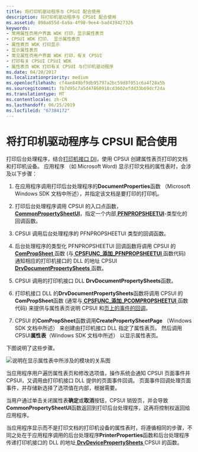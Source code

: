 ```yaml
---
title: 将打印机驱动程序与 CPSUI 配合使用
description: 将打印机驱动程序与 CPSUI 配合使用
ms.assetid: 898a855d-6a9a-4f98-9ee4-bad439427326
keywords:
- 常用属性页用户界面 WDK 打印，显示属性表页
- CPSUI WDK 打印、 显示属性表页
- 属性表页 WDK 打印显示
- 显示属性表页
- 常见属性页用户界面 WDK 打印，有关 CPSUI
- 打印有关 CPSUI CPSUI WDK
- 属性表页 WDK 打印有关 CPSUI 与打印机驱动程序
ms.date: 04/20/2017
ms.localizationpriority: medium
ms.openlocfilehash: cf4ae849bf9db95797a2bc59d8f051c6a4f28a5b
ms.sourcegitcommit: fb7d95c7a5d47860918cd3602efdd33b69dcf2da
ms.translationtype: MT
ms.contentlocale: zh-CN
ms.lasthandoff: 06/25/2019
ms.locfileid: "67384172"
---
```

# <a name="using-cpsui-with-printer-drivers"></a>将打印机驱动程序与 CPSUI 配合使用





打印后台处理程序，结合[打印机接口 Dll](printer-interface-dll.md)，使用 CPSUI 创建属性表页打印的文档和打印机设备。 应用程序 （如 Microsoft Word) 显示打印文档的属性表时，会涉及以下步骤：

1.  在应用程序调用打印后台处理程序的**DocumentProperties**函数 （Microsoft Windows SDK 文档中所述），并指定该文档是要打印的打印机。

2.  打印后台处理程序调用 CPSUI 的入口点函数， [ **CommonPropertySheetUI**](https://docs.microsoft.com/windows-hardware/drivers/ddi/content/compstui/nf-compstui-commonpropertysheetuia)，指定一个内部[ **PFNPROPSHEETUI**](https://docs.microsoft.com/windows-hardware/drivers/ddi/content/compstui/nc-compstui-pfnpropsheetui)-类型化的回调函数。

3.  CPSUI 调用后台处理程序的 PFNPROPSHEETUI 类型的回调函数。

4.  后台处理程序的类型化 PFNPROPSHEETUI 回调函数将调用 CPSUI 的[ **ComPropSheet** ](https://docs.microsoft.com/windows-hardware/drivers/ddi/content/compstui/nc-compstui-pfncompropsheet)函数 (与[ **CPSFUNC\_添加\_PFNPROPSHEETUI** ](https://docs.microsoft.com/previous-versions/ff546391(v=vs.85))函数代码) 通知相应的打印机接口的 DLL 的地址 CPSUI [ **DrvDocumentPropertySheets** ](https://docs.microsoft.com/windows-hardware/drivers/ddi/content/winddiui/nf-winddiui-drvdocumentpropertysheets)函数。

5.  CPSUI 调用的打印机接口 DLL **DrvDocumentPropertySheets**函数。

6.  打印机接口 DLL 的**DrvDocumentPropertySheets**函数将调用 CPSUI 的**ComPropSheet**函数 (通常与[ **CPSFUNC\_添加\_PCOMPROPSHEETUI** ](https://docs.microsoft.com/previous-versions/ff546388(v=vs.85))函数代码) 来提供与属性表页说明 CPSUI 和[页上的事件的回调](page-event-callbacks.md)。

7.  CPSUI 的**ComPropSheet**函数调用**CreatePropertySheetPage** （Windows SDK 文档中所述） 来创建由打印机接口 DLL 指定了属性表页。 然后调用 CPSUI**属性表**（Windows SDK 文档中所述） 以显示属性表页。

下图说明了这些步骤。

![说明在显示属性表中所涉及的模块的关系图](images/usecpsui.png)

当应用程序用户遍历属性表页和修改选项值，操作系统会通知 CPSUI 页面事件并 CPSUI，又调用由打印机接口 DLL 提供的页面事件回调。 页面事件回调处理页面事件，并存储新选择了选项值在内部，根据需要。

当用户通过单击关闭属性表**确定**或**取消**按钮，CPSUI 销毁页，并会导致**CommonPropertySheetUI**函数返回到打印后台处理程序，这再将控制权返回给应用程序。

当应用程序显示而不是打印文档的打印机设备的属性表时，将遵循相同的步骤，不同之处在于应用程序调用的后台处理程序**PrinterProperties**函数和后台处理程序传递打印机接口的 DLL 的地址[ **DrvDevicePropertySheets** ](https://docs.microsoft.com/windows-hardware/drivers/ddi/content/winddiui/nf-winddiui-drvdevicepropertysheets) CPSUI 的函数。

 

 




